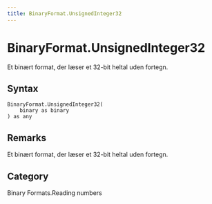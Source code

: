```yaml
---
title: BinaryFormat.UnsignedInteger32
---
```


# BinaryFormat.UnsignedInteger32


Et binært format, der læser et 32-bit heltal uden fortegn.


## Syntax

```powerquery
BinaryFormat.UnsignedInteger32(
    binary as binary
) as any
```


## Remarks

Et binært format, der læser et 32-bit heltal uden fortegn.



## Category
Binary Formats.Reading numbers
